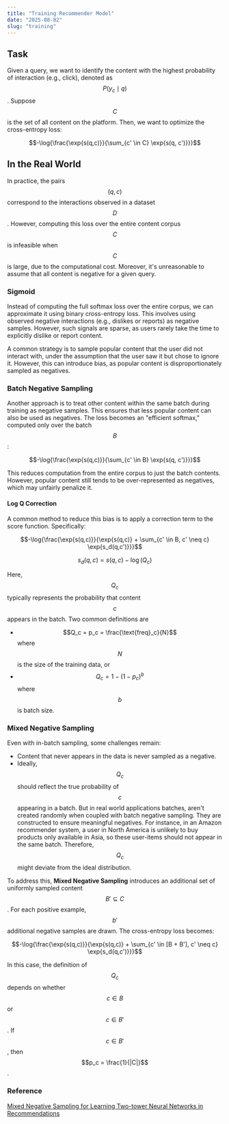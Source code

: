 ```yaml
---
title: "Training Recommender Model"
date: "2025-08-02"
slug: "training"
---
```


## Task

Given a query, we want to identify the content with the highest probability of interaction (e.g., click), denoted as $$ P(y_c \mid q) $$. Suppose $$C$$ is the set of all content on the platform. Then, we want to optimize the cross-entropy loss:


$$-\log{\frac{\exp{s(q,c)}}{\sum_{c' \in C} \exp{s(q, c')}}}$$

## In the Real World

In practice, the pairs $$(q, c)$$ correspond to the interactions observed in a dataset $$D$$. However, computing this loss over the entire content corpus $$C$$ is infeasible when $$C$$ is large, due to the computational cost. Moreover, it's unreasonable to assume that all content is negative for a given query.

### Sigmoid

Instead of computing the full softmax loss over the entire corpus, we can approximate it using binary cross-entropy loss. This involves using observed negative interactions (e.g., dislikes or reports) as negative samples. However, such signals are sparse, as users rarely take the time to explicitly dislike or report content.

A common strategy is to sample popular content that the user did not interact with, under the assumption that the user saw it but chose to ignore it. However, this can introduce bias, as popular content is disproportionately sampled as negatives.

### Batch Negative Sampling

Another approach is to treat other content within the same batch during training as negative samples. This ensures that less popular content can also be used as negatives. The loss becomes an "efficient softmax," computed only over the batch $$B$$:

$$-\log{\frac{\exp{s(q,c)}}{\sum_{c' \in B} \exp{s(q, c')}}}$$

This reduces computation from the entire corpus to just the batch contents. However, popular content still tends to be over-represented as negatives, which may unfairly penalize it.

#### Log Q Correction

A common method to reduce this bias is to apply a correction term to the score function. Specifically:

$$-\log{\frac{\exp{s(q,c)}}{\exp{s(q,c)} + \sum_{c' \in B, c' \neq c} \exp{s_d(q,c')}}}$$

$$s_d(q,c) = s(q,c) - \log(Q_c)$$

Here, $$Q_c$$ typically represents the probability that content $$c$$ appears in the batch. Two common definitions are
- $$Q_c = p_c = \frac{\text{freq}_c}{N}$$ where $$N$$ is the size of the training data, or
- $$Q_c = 1-(1-p_c)^b$$ where $$b$$ is batch size.

### Mixed Negative Sampling

Even with in-batch sampling, some challenges remain:
- Content that never appears in the data is never sampled as a negative.
- Ideally, $$Q_c$$ should reflect the true probability of $$c$$ appearing in a batch. But in real world applications batches, aren't created randomly when coupled with batch negative sampling. They are constructed to ensure meaningful negatives. For instance, in an Amazon recommender system, a user in North America is unlikely to buy products only available in Asia, so these user-items should not appear in the same batch. Therefore, $$Q_c$$ might deviate from the ideal distribution.

To address this, **Mixed Negative Sampling** introduces an additional set of uniformly sampled content $$B' \subseteq C$$. For each positive example, $$b'$$ additional negative samples are drawn. The cross-entropy loss becomes:

$$-\log{\frac{\exp{s(q,c)}}{\exp{s(q,c)} + \sum_{c' \in [B + B'], c' \neq c} \exp{s_d(q,c')}}}$$

In this case, the definition of $$Q_c$$ depends on whether $$c \in B$$ or $$c \in B'$$. If $$c \in B'$$, then $$p_c = \frac{1}{|C|}$$.

### Reference

[Mixed Negative Sampling for Learning Two-tower Neural
Networks in Recommendations](https://storage.googleapis.com/gweb-research2023-media/pubtools/6090.pdf)